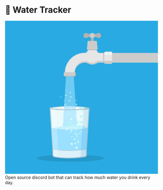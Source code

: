 # 🌊 Water Tracker
![IMG](/public/water.jpg)
Open source discord bot that can track how much water you drink every day.
